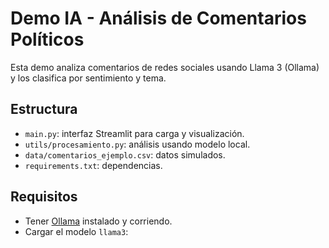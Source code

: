 # Demo IA - Análisis de Comentarios Políticos

Esta demo analiza comentarios de redes sociales usando Llama 3 (Ollama) y los clasifica por sentimiento y tema.

## Estructura

- `main.py`: interfaz Streamlit para carga y visualización.
- `utils/procesamiento.py`: análisis usando modelo local.
- `data/comentarios_ejemplo.csv`: datos simulados.
- `requirements.txt`: dependencias.

## Requisitos

- Tener [Ollama](https://ollama.com) instalado y corriendo.
- Cargar el modelo `llama3`:
